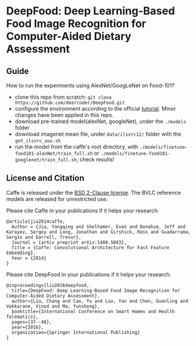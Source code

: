 # DeepFood: Deep Learning-Based Food Image Recognition for Computer-Aided Dietary Assessment 


## Guide

How to run the experiments using AlexNet/GoogLeNet on Food-101?

* clone this repo from scratch: `git clone https://github.com/deercoder/DeepFood.git`
* configure the environment according to the official [tutorial](http://caffe.berkeleyvision.org/installation.html). Minor changes have been applied in this repo.
* download pre-trained model(alexNet, googleNet), under the `./models` folder
* download imagenet mean file, under `data/ilsvrc12/` folder with the `get_ilsvrc_aux.sh`
* run the model from the caffe's root directory, with `./models/finetune-food101-alexNet/train_full.sh` or `./models/finetune-food101-googlenet/train_full.sh`, check results!


## License and Citation

Caffe is released under the [BSD 2-Clause license](https://github.com/BVLC/caffe/blob/master/LICENSE).
The BVLC reference models are released for unrestricted use.

Please cite Caffe in your publications if it helps your research:

    @article{jia2014caffe,
      Author = {Jia, Yangqing and Shelhamer, Evan and Donahue, Jeff and Karayev, Sergey and Long, Jonathan and Girshick, Ross and Guadarrama, Sergio and Darrell, Trevor},
      Journal = {arXiv preprint arXiv:1408.5093},
      Title = {Caffe: Convolutional Architecture for Fast Feature Embedding},
      Year = {2014}
    }


Please cite DeepFood in your publications if it helps your research:


    @inproceedings{liu2016deepfood,
      title={DeepFood: Deep Learning-Based Food Image Recognition for Computer-Aided Dietary Assessment},
      author={Liu, Chang and Cao, Yu and Luo, Yan and Chen, Guanling and Vokkarane, Vinod and Ma, Yunsheng},
      booktitle={International Conference on Smart Homes and Health Telematics},
      pages={37--48},
      year={2016},
      organization={Springer International Publishing}
    }
